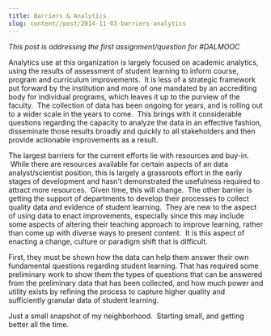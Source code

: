 ```yaml
---
title: Barriers & Analytics
slug: content//post/2014-11-03-barriers-analytics
---
```

*This post is addressing the first assignment/question for #DALMOOC*

Analytics use at this organization is largely focused on academic analytics, using the results of assessment of student learning to inform course, program and curriculum improvements.  It is less of a strategic framework put forward by the institution and more of one mandated by an accrediting body for individual programs, which leaves it up to the purview of the faculty.  The collection of data has been ongoing for years, and is rolling out to a wider scale in the years to come.  This brings with it considerable questions regarding the capacity to analyze the data in an effective fashion, disseminate those results broadly and quickly to all stakeholders and then provide actionable improvements as a result.

The largest barriers for the current efforts lie with resources and buy-in.  While there are resources available for certain aspects of an data analyst/scientist position, this is largely a grassroots effort in the early stages of development and hasn't demonstrated the usefulness required to attract more resources.  Given time, this will change.  The other barrier is getting the support of departments to develop their processes to collect quality data and evidence of student learning.  They are new to the aspect of using data to enact improvements, especially since this may include some aspects of altering their teaching approach to improve learning, rather than come up with diverse ways to present content.  It is this aspect of enacting a change, culture or paradigm shift that is difficult.

First, they must be shown how the data can help them answer their own fundamental questions regarding student learning. That has required some preliminary work to show them the types of questions that can be answered from the preliminary data that has been collected, and how much power and utility exists by refining the process to capture higher quality and sufficiently granular data of student learning.

Just a small snapshot of my neighborhood.  Starting small, and getting better all the time.
